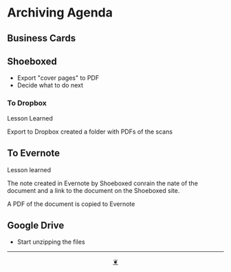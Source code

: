 # Archiving Agenda


## Business Cards


## Shoeboxed

* Export "cover pages" to PDF
* Decide what to do next


### To Dropbox

Lesson Learned

Export to Dropbox created a folder with PDFs of the scans

## To Evernote

Lesson learned

The note created in Evernote by Shoeboxed conrain the nate of the document and a link to the document on the Shoeboxed site.

A PDF of the document is copied to Evernote


## Google Drive

* Start unzipping the files

***

<center title="Hello! Click me to go up to the top" ><a class=aDingbat href=javascript:window.scrollTo(0,0);> ❦ </a></center>
